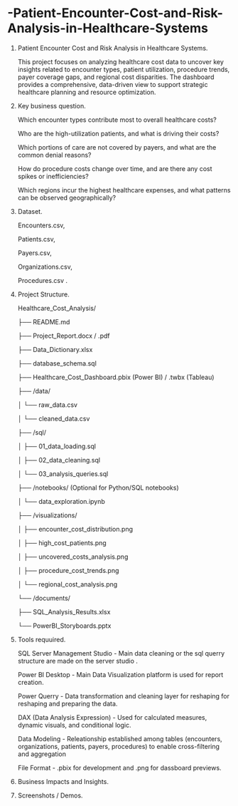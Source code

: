 # -Patient-Encounter-Cost-and-Risk-Analysis-in-Healthcare-Systems

1. Patient Encounter Cost and Risk Analysis in Healthcare Systems.

   This project focuses on analyzing healthcare cost data to uncover key insights related to encounter types, patient utilization, procedure trends, payer coverage gaps, and regional cost disparities. The dashboard     provides a comprehensive, data-driven view to support strategic healthcare planning and resource optimization.

2. Key business question.

   Which encounter types contribute most to overall healthcare costs?

   Who are the high-utilization patients, and what is driving their costs?

   Which portions of care are not covered by payers, and what are the common denial reasons?

   How do procedure costs change over time, and are there any cost spikes or inefficiencies?

   Which regions incur the highest healthcare expenses, and what patterns can be observed geographically?

3. Dataset.

   Encounters.csv,

   Patients.csv,

   Payers.csv,

   Organizations.csv,

   Procedures.csv .

4. Project Structure.

   Healthcare_Cost_Analysis/

   
   ├── README.md
   
   ├── Project_Report.docx / .pdf
   
   ├── Data_Dictionary.xlsx
   
   ├── database_schema.sql
   
   ├── Healthcare_Cost_Dashboard.pbix  (Power BI) / .twbx (Tableau)


   
   ├── /data/
   
   │   └── raw_data.csv
   
   │   └── cleaned_data.csv

   
   ├── /sql/
   
   │  ├── 01_data_loading.sql
   
   │  ├── 02_data_cleaning.sql
   
   │  └── 03_analysis_queries.sql

   
   ├── /notebooks/ (Optional for Python/SQL notebooks)
   
   │  └── data_exploration.ipynb


   ├── /visualizations/
   
   │  ├── encounter_cost_distribution.png
   
   │  ├── high_cost_patients.png
   
   │  ├── uncovered_costs_analysis.png
   
   │  ├── procedure_cost_trends.png
   
   │  └── regional_cost_analysis.png


   
   └── /documents/
   
    ├── SQL_Analysis_Results.xlsx
   
    └── PowerBI_Storyboards.pptx


   
6. Tools requuired.

    SQL Server Management Studio - Main data cleaning or the sql querry structure are made on the server studio . 

    Power BI Desktop -  Main Data Visualization platform is used for report creation.

    Power Querry - Data transformation  and cleaning layer for reshaping for reshaping and preparing the data.

    DAX (Data Analysis Expression)  - Used for calculated measures, dynamic visuals, and conditional logic.

    Data Modeling - Releationship established among tables (encounters,  organizations, patients, payers, procedures) to enable cross-filtering and aggregation

    File Format - .pbix for development and .png for dassboard previews.

   
   
8. Business Impacts and Insights.

   
   
10. Screenshots / Demos.
